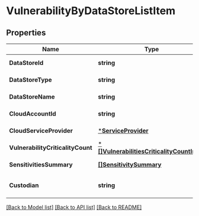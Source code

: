 # VulnerabilityByDataStoreListItem

## Properties
Name | Type | Description | Notes
------------ | ------------- | ------------- | -------------
**DataStoreId** | **string** |  | [default to null]
**DataStoreType** | **string** |  | [default to null]
**DataStoreName** | **string** |  | [default to null]
**CloudAccountId** | **string** |  | [default to null]
**CloudServiceProvider** | [***ServiceProvider**](ServiceProvider.md) |  | [default to null]
**VulnerabilityCriticalityCount** | [***[]VulnerabilitiesCriticalityCountInner**](array.md) |  | [default to null]
**SensitivitiesSummary** | [**[]SensitivitySummary**](SensitivitySummary.md) |  | [default to null]
**Custodian** | **string** |  | [optional] [default to null]

[[Back to Model list]](../README.md#documentation-for-models) [[Back to API list]](../README.md#documentation-for-api-endpoints) [[Back to README]](../README.md)

